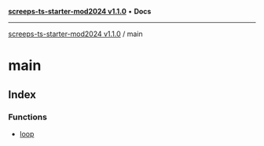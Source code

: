 [**screeps-ts-starter-mod2024 v1.1.0**](../README.md) • **Docs**

***

[screeps-ts-starter-mod2024 v1.1.0](../modules.md) / main

# main

## Index

### Functions

- [loop](functions/loop.md)
